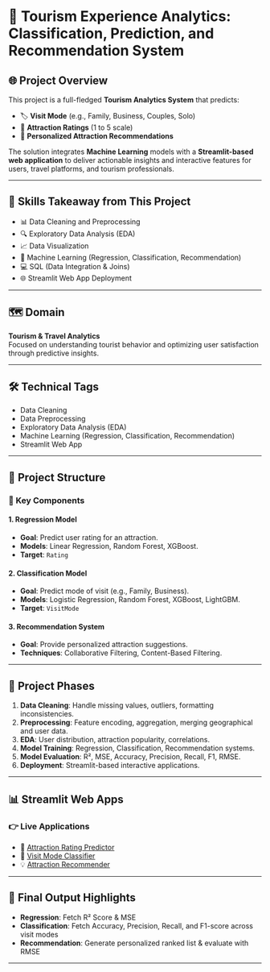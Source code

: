 # 🧳 Tourism Experience Analytics: Classification, Prediction, and Recommendation System

## 🌐 Project Overview

This project is a full-fledged **Tourism Analytics System** that predicts:
- 🏷️ **Visit Mode** (e.g., Family, Business, Couples, Solo)
- 🌟 **Attraction Ratings** (1 to 5 scale)
- 📍 **Personalized Attraction Recommendations**

The solution integrates **Machine Learning** models with a **Streamlit-based web application** to deliver actionable insights and interactive features for users, travel platforms, and tourism professionals.

---

## 🧠 Skills Takeaway from This Project

- 📊 Data Cleaning and Preprocessing  
- 🔍 Exploratory Data Analysis (EDA)  
- 📈 Data Visualization  
- 🧠 Machine Learning (Regression, Classification, Recommendation)  
- 💻 SQL (Data Integration & Joins)  
- 🌐 Streamlit Web App Deployment  

---

## 🗺️ Domain

**Tourism & Travel Analytics**  
Focused on understanding tourist behavior and optimizing user satisfaction through predictive insights.

---

## 🛠️ Technical Tags

- Data Cleaning  
- Data Preprocessing  
- Exploratory Data Analysis (EDA)  
- Machine Learning (Regression, Classification, Recommendation)  
- Streamlit Web App  

---

## 🚀 Project Structure

### 📌 Key Components

#### 1. **Regression Model**
- **Goal**: Predict user rating for an attraction.
- **Models**: Linear Regression, Random Forest, XGBoost.
- **Target**: `Rating`

#### 2. **Classification Model**
- **Goal**: Predict mode of visit (e.g., Family, Business).
- **Models**: Logistic Regression, Random Forest, XGBoost, LightGBM.
- **Target**: `VisitMode`

#### 3. **Recommendation System**
- **Goal**: Provide personalized attraction suggestions.
- **Techniques**: Collaborative Filtering, Content-Based Filtering.

---

## 📂 Project Phases

1. **Data Cleaning**: Handle missing values, outliers, formatting inconsistencies.
2. **Preprocessing**: Feature encoding, aggregation, merging geographical and user data.
3. **EDA**: User distribution, attraction popularity, correlations.
4. **Model Training**: Regression, Classification, Recommendation systems.
5. **Model Evaluation**: R², MSE, Accuracy, Precision, Recall, F1, RMSE.
6. **Deployment**: Streamlit-based interactive applications.

---

## 📊 Streamlit Web Apps

### 👉 Live Applications

- 🎯 [Attraction Rating Predictor](https://touristattractionratings.streamlit.app/)
- 👥 [Visit Mode Classifier](https://tourismvisitmode.streamlit.app/)
- 💡 [Attraction Recommender](https://tourismattractionsuggession.streamlit.app/)

---

## 📌 Final Output Highlights

- **Regression**: Fetch R² Score & MSE  
- **Classification**: Fetch Accuracy, Precision, Recall, and F1-score across visit modes  
- **Recommendation**: Generate personalized ranked list & evaluate with RMSE  

---
